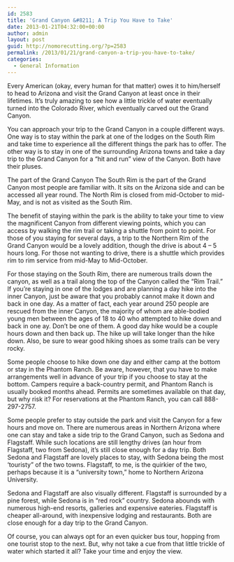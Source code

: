 ```yaml
---
id: 2583
title: 'Grand Canyon &#8211; A Trip You Have to Take'
date: 2013-01-21T04:32:00+00:00
author: admin
layout: post
guid: http://nomorecutting.org/?p=2583
permalink: /2013/01/21/grand-canyon-a-trip-you-have-to-take/
categories:
  - General Information
---
```

Every American (okay, every human for that matter) owes it to him/herself to head to Arizona and visit the Grand Canyon at least once in their lifetimes. It&#8217;s truly amazing to see how a little trickle of water eventually turned into the Colorado River, which eventually carved out the Grand Canyon.

You can approach your trip to the Grand Canyon in a couple different ways. One way is to stay within the park at one of the lodges on the South Rim and take time to experience all the different things the park has to offer. The other way is to stay in one of the surrounding Arizona towns and take a day trip to the Grand Canyon for a “hit and run” view of the Canyon. Both have their pluses.

The part of the Grand Canyon The South Rim is the part of the Grand Canyon most people are familiar with. It sits on the Arizona side and can be accessed all year round. The North Rim is closed from mid-October to mid-May, and is not as visited as the South Rim.

The benefit of staying within the park is the ability to take your time to view the magnificent Canyon from different viewing points, which you can access by walking the rim trail or taking a shuttle from point to point. For those of you staying for several days, a trip to the Northern Rim of the Grand Canyon would be a lovely addition, though the drive is about 4 &#8211; 5 hours long. For those not wanting to drive, there is a shuttle which provides rim to rim service from mid-May to Mid-October.

For those staying on the South Rim, there are numerous trails down the canyon, as well as a trail along the top of the Canyon called the “Rim Trail.” If you&#8217;re staying in one of the lodges and are planning a day hike into the inner Canyon, just be aware that you probably cannot make it down and back in one day. As a matter of fact, each year around 250 people are rescued from the inner Canyon, the majority of whom are able-bodied young men between the ages of 18 to 40 who attempted to hike down and back in one ay. Don’t be one of them. A good day hike would be a couple hours down and then back up. The hike up will take longer than the hike down. Also, be sure to wear good hiking shoes as some trails can be very rocky.

Some people choose to hike down one day and either camp at the bottom or stay in the Phantom Ranch. Be aware, however, that you have to make arrangements well in advance of your trip if you choose to stay at the bottom. Campers require a back-country permit, and Phantom Ranch is usually booked months ahead. Permits are sometimes available on that day, but why risk it? For reservations at the Phantom Ranch, you can call 888-297-2757.

Some people prefer to stay outside the park and visit the Canyon for a few hours and move on. There are numerous areas in Northern Arizona where one can stay and take a side trip to the Grand Canyon, such as Sedona and Flagstaff. While such locations are still lengthy drives (an hour from Flagstaff, two from Sedona), it&#8217;s still close enough for a day trip. Both Sedona and Flagstaff are lovely places to stay, with Sedona being the most &#8216;touristy&#8221; of the two towns. Flagstaff, to me, is the quirkier of the two, perhaps because it is a &#8220;university town,&#8221; home to Northern Arizona University.

Sedona and Flagstaff are also visually different. Flagstaff is surrounded by a pine forest, while Sedona is in &#8220;red rock&#8221; country. Sedona abounds with numerous high-end resorts, galleries and expensive eateries. Flagstaff is cheaper all-around, with inexpensive lodging and restaurants. Both are close enough for a day trip to the Grand Canyon.

Of course, you can always opt for an even quicker bus tour, hopping from one tourist stop to the next. But, why not take a cue from that little trickle of water which started it all? Take your time and enjoy the view.